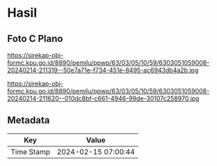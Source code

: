 # Hasil

## Foto C Plano

https://sirekap-obj-formc.kpu.go.id/8890/pemilu/ppwp/63/03/05/10/59/6303051059008-20240214-211319--50e7a71e-f734-451e-8495-ac6943db4a2b.jpg

https://sirekap-obj-formc.kpu.go.id/8890/pemilu/ppwp/63/03/05/10/59/6303051059008-20240214-211620--010dc8bf-c661-4946-99de-30107c258970.jpg


## Metadata

| Key        | Value               |
| ---------- | ------------------- |
| Time Stamp | 2024-02-15 07:00:44 |



